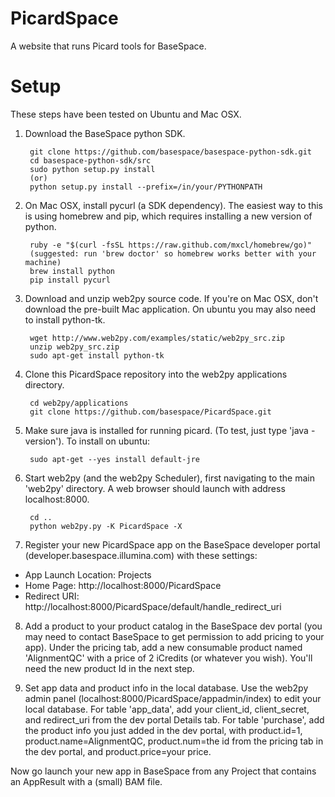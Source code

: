 PicardSpace
===========

A website that runs Picard tools for BaseSpace.


Setup
=====
These steps have been tested on Ubuntu and Mac OSX.

1. Download the BaseSpace python SDK.

        git clone https://github.com/basespace/basespace-python-sdk.git
        cd basespace-python-sdk/src
        sudo python setup.py install
        (or)
        python setup.py install --prefix=/in/your/PYTHONPATH

2. On Mac OSX, install pycurl (a SDK dependency). The easiest way to this is using homebrew and pip, which requires installing a new version of python.
        
        ruby -e "$(curl -fsSL https://raw.github.com/mxcl/homebrew/go)"
        (suggested: run 'brew doctor' so homebrew works better with your machine)
        brew install python
        pip install pycurl

3. Download and unzip web2py source code. If you're on Mac OSX, don't download the pre-built Mac application. On ubuntu you may also need to install python-tk.

        wget http://www.web2py.com/examples/static/web2py_src.zip
        unzip web2py_src.zip
        sudo apt-get install python-tk

4. Clone this PicardSpace repository into the web2py applications directory.

        cd web2py/applications
        git clone https://github.com/basespace/PicardSpace.git

5. Make sure java is installed for running picard. (To test, just type 'java -version'). To install on ubuntu:

        sudo apt-get --yes install default-jre

6. Start web2py (and the web2py Scheduler), first navigating to the main 'web2py' directory. A web browser should launch with address localhost:8000.

        cd ..
        python web2py.py -K PicardSpace -X

7. Register your new PicardSpace app on the BaseSpace developer portal (developer.basespace.illumina.com) with these settings:

- App Launch Location: Projects
- Home Page: http://localhost:8000/PicardSpace
- Redirect URI: http://localhost:8000/PicardSpace/default/handle\_redirect\_uri

8. Add a product to your product catalog in the BaseSpace dev portal (you may need to contact BaseSpace to get permission to add pricing to your app). Under the pricing tab, add a new consumable product named 'AlignmentQC' with a price of 2 iCredits (or whatever you wish). You'll need the new product Id in the next step.

9. Set app data and product info in the local database. Use the web2py admin panel (localhost:8000/PicardSpace/appadmin/index) to edit your local database. For table 'app_data', add your client_id, client_secret, and redirect_uri from the dev portal Details tab. For table 'purchase', add the product info you just added in the dev portal, with product.id=1, product.name=AlignmentQC, product.num=the id from the pricing tab in the dev portal, and product.price=your price.

Now go launch your new app in BaseSpace from any Project that contains an AppResult with a (small) BAM file.



